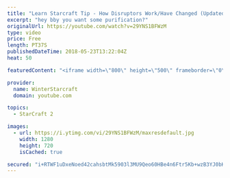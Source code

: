 ```yaml
---
title: "Learn Starcraft Tip - How Disruptors Work/Have Changed (Updated Patch 4.0 2018)"
excerpt: "hey bby you want some purification?"
originalUrl: https://youtube.com/watch?v=29YNS1BFWzM
type: video
price: Free
length: PT37S
publishedDateTime: 2018-05-23T13:22:04Z
heat: 50

featuredContent: "<iframe width=\"800\" height=\"500\" frameborder=\"0\" src=\"https://www.youtube.com/embed/29YNS1BFWzM\" allow=\"accelerometer; autoplay; encrypted-media; gyroscope; picture-in-picture\" allowfullscreen></iframe>"

provider:
  name: WinterStarcraft
  domain: youtube.com

topics:
  - StarCraft 2

images:
  - url: https://i.ytimg.com/vi/29YNS1BFWzM/maxresdefault.jpg
    width: 1280
    height: 720
    isCached: true

secured: "i+RTWF1uDxeNoed42cahsbtMk5903l3MU9Qeo60HBe4n6Ftr5Kb+wzB3YJ0bKVfMXxChxT/9oZOy9PAqZc06Sa0N+LBv2T0Y93ELiXOYHaYthw85hhDiYxWThv4PXmIc/RKtp1LDtHsTRQIlNmHYH4UMUqotCYaUkLvnxD8syzBcwz7usne4YnHhIale8gZeEMVPRHXnKWVHR0sHg1Cm4eqFBYTAKZaRFyA9oF2y/tN6S51jth93OJHkr8KYk818Oyr2wTL+c+Cjpo6/CFHZOdT5shGUNETnJa/1TcH1U+j5iLX0OKk7hdF2yLYB4+CIKG9nykpQeB6OLDOj2M6313TThXrICkk3LnQJfujg0bs7ry7dSpEV19Y7wkZp0B7J9Phsax7wBe8cebn+XrB//3UwKvTtyLtvKdIyfFNu9zk=;WHglUsz8TXGn1oM6tHMtBA=="
---
```


